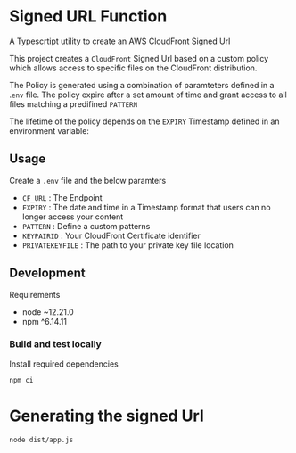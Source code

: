 # Signed URL Function
A Typescrtipt utility to create an AWS CloudFront Signed Url

This project creates a `CloudFront` Signed Url based on a custom policy which allows access to specific files on the CloudFront distribution.

The Policy is generated using a combination of paramteters defined in a .`env` file.
The policy expire after a set amount of time and grant access to all files matching a predifined  `PATTERN`

The lifetime of the policy depends on the `EXPIRY` Timestamp defined in an environment variable:

## Usage
Create a `.env` file and the below paramters
 - `CF_URL`  :  The Endpoint
 - `EXPIRY`  :  The date and time in a Timestamp format that users can no longer access your content
 - `PATTERN` :  Define a custom patterns 
 - `KEYPAIRID` : Your CloudFront Certificate identifier
 - `PRIVATEKEYFILE` : The path to your private key file location

## Development 

Requirements
- node ~12.21.0
- npm ^6.14.11

### Build and test locally

Install required dependencies
```bash
npm ci
```

# Generating the signed Url

```
node dist/app.js
```



